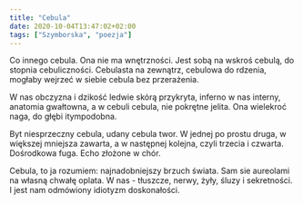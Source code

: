 ```yaml
---
title: "Cebula"
date: 2020-10-04T13:47:02+02:00
tags: ["Szymborska", "poezja"]
---
```


Co innego cebula.
Ona nie ma wnętrzności.
Jest sobą na wskroś cebulą,
do stopnia cebuliczności.
Cebulasta na zewnątrz,
cebulowa do rdzenia,
mogłaby wejrzeć w siebie
cebula bez przerażenia.

W nas obczyzna i dzikość
ledwie skórą przykryta,
inferno w nas interny,
anatomia gwałtowna,
a w cebuli cebula,
nie pokrętne jelita.
Ona wielekroć naga,
do głębi itympodobna.

Byt niesprzeczny cebula,
udany cebula twor.
W jednej po prostu druga,
w większej mniejsza zawarta,
a w następnej kolejna,
czyli trzecia i czwarta.
Dośrodkowa fuga.
Echo złożone w chór.

Cebula, to ja rozumiem:
najnadobniejszy brzuch świata.
Sam sie aureolami
na własną chwałę oplata.
W nas - tłuszcze, nerwy, żyły,
śluzy i sekretności.
I jest nam odmówiony
idiotyzm doskonałości.
